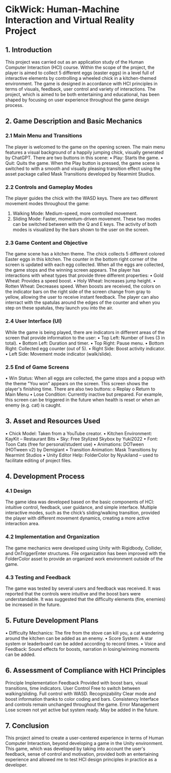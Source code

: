 # CikWick: Human-Machine Interaction and Virtual Reality Project

## 1. Introduction
This project was carried out as an application study of the Human Computer Interaction (HCI)
course. Within the scope of the project, the player is aimed to collect 5 different eggs (easter
eggs) in a level full of interactive elements by controlling a wheeled chick in a kitchen-themed
environment. The game is designed in accordance with HCI principles in terms of visuals,
feedback, user control and variety of interactions. The project, which is aimed to be both
entertaining and educational, has been shaped by focusing on user experience throughout the
game design process.

## 2. Game Description and Basic Mechanics
### 2.1 Main Menu and Transitions
The player is welcomed to the game on the opening screen. The main menu features a visual
background of a happily jumping chick, visually generated by ChatGPT. There are two buttons in
this scene:
• Play: Starts the game.
• Quit: Quits the game.
When the Play button is pressed, the game scene is switched to with a smooth and visually
pleasing transition effect using the asset package called Mask Transitions developed by
Nearmint Studios.
### 2.2 Controls and Gameplay Modes
The player guides the chick with the WASD keys. There are two different movement modes
throughout the game:
1. Walking Mode: Medium-speed, more controlled movement.
2. Sliding Mode: Faster, momentum-driven movement.
These two modes can be switched between with the Q and E keys. The activity of both modes is
visualized by the bars shown to the user on the screen.
### 2.3 Game Content and Objective
The game scene has a kitchen theme. The chick collects 5 different colored Easter eggs in this
kitchen. The counter in the bottom right corner of the screen is updated with each egg collected.
When all the eggs are collected, the game stops and the winning screen appears.
The player has interactions with wheat types that provide three different properties:
• Gold Wheat: Provides a speed boost.
• Holy Wheat: Increases jump height.
• Rotten Wheat: Decreases speed.
When boosts are received, the colors on the indicator bars on the right side of the screen change
from gray to yellow, allowing the user to receive instant feedback.
The player can also interract with the spatulas around the edges of the counter and when you
step on these spatulas, they launch you into the air.
### 2.4 User Interface (UI)
While the game is being played, there are indicators in different areas of the screen that provide
information to the user:
• Top Left: Number of lives (3 in total).
• Bottom Left: Duration and timer.
• Top Right: Pause menu.
• Bottom Right: Collected egg counter (out of 5).
• Right Side: Boost activity indicator.
• Left Side: Movement mode indicator (walk/slide).
### 2.5 End of Game Screens
• Win Status: When all eggs are collected, the game stops and a popup with the theme
"You won" appears on the screen. This screen shows the player's finishing time. There
are also two buttons:
o Replay
o Return to Main Menu
• Lose Condition: Currently inactive but prepared. For example, this screen can be
triggered in the future when health is reset or when an enemy (e.g. cat) is caught.

## 3. Asset and Resources Used
• Chick Model: Taken from a YouTube creator.
• Kitchen Environment: KayKit – Restaurant Bits
• Sky: Free Stylized Skybox by Yuki2022
• Font: Toon Cats (free for personal/student use)
• Animations: DOTween (HOTween v2) by Demigiant
• Transition Animation: Mask Transitions by Nearmint Studios
• Unity Editor Help: FolderColor by Nyukiland – used to facilitate editing of project files.

## 4. Development Process
### 4.1 Design
The game idea was developed based on the basic components of HCI: intuitive control,
feedback, user guidance, and simple interface. Multiple interactive modes, such as the chick’s
sliding/walking transition, provided the player with different movement dynamics, creating a
more active interaction area.
### 4.2 Implementation and Organization
The game mechanics were developed using Unity with Rigidbody, Collider, and OnTriggerEnter
structures. File organization has been improved with the FolderColor asset to provide an
organized work environment outside of the game.
### 4.3 Testing and Feedback
The game was tested by several users and feedback was received. It was reported that the
controls were intuitive and the boost bars were understandable. It was suggested that the
difficulty elements (fire, enemies) be increased in the future.

## 5. Future Development Plans
• Difficulty Mechanics: The fire from the stove can kill you, a cat wandering around the
kitchen can be added as an enemy.
• Score System: A star system or leaderboard can be added according to record times.
• Voice and Feedback: Sound effects for boosts, narration in losing/winning moments
can be added.

## 6. Assessment of Compliance with HCI Principles
Principle Implementation
Feedback Provided with boost bars, visual transitions, time indicators.
User Control Free to switch between walking/sliding. Full control with WASD.
Recognizability Clear mode and boost information thanks to color coding and bars.
Consistency Interface and controls remain unchanged throughout the game.
Error Management Lose screen not yet active but system ready. May be added in the future.

## 7. Conclusion
This project aimed to create a user-centered experience in terms of Human Computer
Interaction, beyond developing a game in the Unity environment. This game, which was
developed by taking into account the user's feedback, sense of control and motivation, provided
both an entertaining experience and allowed me to test HCI design principles in practice as a
developer.
